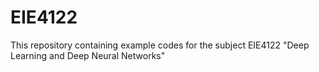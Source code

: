 # EIE4122
This repository containing example codes for the subject EIE4122 "Deep Learning and Deep Neural Networks"
